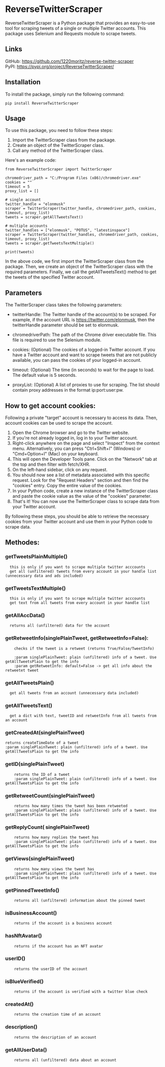 # ReverseTwitterScraper
ReverseTwitterScraper is a Python package that provides an easy-to-use tool for scraping tweets of a single or multiple Twitter accounts. This package uses Selenium and Requests module to scrape tweets.

## Links
GitHub: https://github.com/1220moritz/reverse-twitter-scraper  
PyPI: https://pypi.org/project/ReverseTwitterScraper/

## Installation
To install the package, simply run the following command:
```
pip install ReverseTwitterScraper
```

## Usage
To use this package, you need to follow these steps:

1. Import the TwitterScraper class from the package.  
2. Create an object of the TwitterScraper class.  
3. Call any method of the TwitterScraper class.  

Here's an example code:
```
from ReverseTwitterScraper import TwitterScraper

chromedriver_path = "C:/Program Files (x86)/chromedriver.exe"
cookies = ""
timeout = 5
proxy_list = []

# single account
twitter_handle = "elonmusk"
scraper = TwitterScraper(twitter_handle, chromedriver_path, cookies, timeout, proxy_list)
tweets = scraper.getAllTweetsText()

# multiple accounts
twitter_handles = ["elonmusk", "POTUS", "latestinspace"]
scraper = TwitterScraper(twitter_handles, chromedriver_path, cookies, timeout, proxy_list)
tweets = scraper.getTweetsTextMultiple()

print(tweets)
```

In the above code, we first import the TwitterScraper class from the package. Then, we create an object of the TwitterScraper class with the required parameters.
Finally, we call the getAllTweetsText() method to get the tweets of the specified Twitter account.

## Parameters
The TwitterScraper class takes the following parameters:

- twitterHandle: The Twitter handle of the account(s) to be scraped. For example, if the account URL is https://twitter.com/elonmusk, then the twitterHandle parameter should be set to elonmusk.

- chromedriverPath: The path of the Chrome driver executable file. This file is required to use the Selenium module.

- cookies: (Optional) The cookies of a logged-in Twitter account. If you have a Twitter account and want to scrape tweets that are not publicly available, you can pass the cookies of your logged-in account.

- timeout: (Optional) The time (in seconds) to wait for the page to load. The default value is 5 seconds.

- proxyList: (Optional) A list of proxies to use for scraping. The list should contain proxy addresses in the format ip:port:user:pw.


## How to get account cookies:
Following a private "target" account is necessary to access its data. Then, account cookies can be used to scrape the account.
1. Open the Chrome browser and go to the Twitter website.
2. If you're not already logged in, log in to your Twitter account.
3. Right-click anywhere on the page and select "Inspect" from the context menu. Alternatively, you can press "Ctrl+Shift+I" (Windows) or "Cmd+Option+I" (Mac) on your keyboard.
4. This will open the Developer Tools pane. Click on the "Network" tab at the top and then filter with fetch/XHR.
5. On the left-hand sidebar, click on any request.
6. You should now see a list of metadata associated with this specific request. Look for the "Request Headers" section and then find the "cookies" entry. Copy the entire value of the cookies.
7. In your Python code, create a new instance of the TwitterScraper class and paste the cookie value as the value of the "cookies" parameter.
8. That's it! You can now use the TwitterScraper class to scrape data from your Twitter account.  

By following these steps, you should be able to retrieve the necessary cookies from your Twitter account and use them in your Python code to scrape data.

## Methodes:

### getTweetsPlainMultiple()
      this is only if you want to scrape multiple twitter acccounts
      get all (unfiltered) tweets from every account in your handle list (unnecessary data and ads included)
     
### getTweetsTextMultiple()
      this is only if you want to scrape multiple twitter acccounts
      get text from all tweets from every account in your handle list

### getAllAccData()
      returns all (unfiltered) data for the account

### getRetweetInfo(singlePlainTweet, getRetweetInfo=False):
        checks if the tweet is a retweet (returns True/False/TweetInfo)

        :param singlePlainTweet: plain (unfiltered) info of a tweet. Use getAllTweetsPlain to get the info
        :param getRetweetInfo: default=False -> get all info about the retweetet tweet
        
### getAllTweetsPlain()
      get all tweets from an account (unnecessary data included)


### getAllTweetsText()
      get a dict with text, tweetID and retweetInfo from all tweets from an account
      
### getCreatedAt(singlePlainTweet)
    returns createTimeDate of a tweet
    :param singlePlainTweet: plain (unfiltered) info of a tweet. Use getAllTweetsPlain to get the info

### getID(singlePlainTweet)
        returns the ID of a tweet
        :param singlePlainTweet: plain (unfiltered) info of a tweet. Use getAllTweetsPlain to get the info

### getRetweetCount(singlePlainTweet)
        returns how many times the tweet has been retweeted
        :param singlePlainTweet: plain (unfiltered) info of a tweet. Use getAllTweetsPlain to get the info

### getReplyCount( singlePlainTweet)
        returns how many replies the tweet has
        :param singlePlainTweet: plain (unfiltered) info of a tweet. Use getAllTweetsPlain to get the info

### getViews(singlePlainTweet)
        returns how many views the tweet has
        :param singlePlainTweet: plain (unfiltered) info of a tweet. Use getAllTweetsPlain to get the info

### getPinnedTweetInfo()
        returns all (unfiltered) information about the pinned tweet

### isBusinessAccount()
        returns if the account is a business account

### hasNftAvatar()
        returns if the account has an NFT avatar

### userID()
        returns the userID of the account

### isBlueVerified()
        returns if the account is verified with a twitter blue check

### createdAt()
        returns the creation time of an account

### description()
        returns the description of an account

### getAllUserData()
        returns all (unfiltered) data about an account
